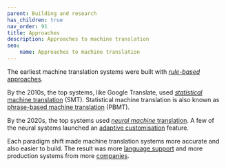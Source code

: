```yaml
---
parent: Building and research
has_children: true
nav_order: 91
title: Approaches
description: Approaches to machine translation
seo:
    name: Approaches to machine translation
---
```


The earliest machine translation systems were built with [*rule-based* approaches](rule-based-machine-translation.md).

By the 2010s, the top systems, like Google Translate, used [*statistical* machine translation](statistical-machine-translation.md) (SMT).
Statistical machine translation is also known as [phrase-based machine translation](https://machinetranslate.org/statistical-machine-translation#approaches) (PBMT).

By the 2020s, the top systems used [*neural machine* translation](neural-machine-translation.md).
A few of the neural systems launched an [adaptive customisation](../../features/customisation/adaptive.md) feature.

Each paradigm shift made machine translation systems more accurate and also easier to build.
The result was more [language support](/languages/languages.md) and more production systems from more [companies](../../more/industry/companies.md).
